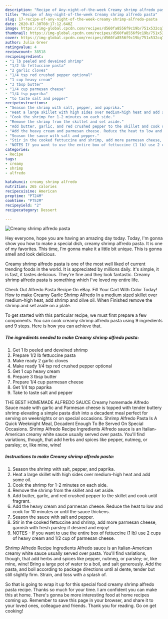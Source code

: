 ```yaml
---
description: "Recipe of Any-night-of-the-week Creamy shrimp alfredo pasta"
title: "Recipe of Any-night-of-the-week Creamy shrimp alfredo pasta"
slug: 17-recipe-of-any-night-of-the-week-creamy-shrimp-alfredo-pasta
date: 2020-07-30T08:17:12.640Z
image: https://img-global.cpcdn.com/recipes/d560fa8556f9c19b/751x532cq70/creamy-shrimp-alfredo-pasta-recipe-main-photo.jpg
thumbnail: https://img-global.cpcdn.com/recipes/d560fa8556f9c19b/751x532cq70/creamy-shrimp-alfredo-pasta-recipe-main-photo.jpg
cover: https://img-global.cpcdn.com/recipes/d560fa8556f9c19b/751x532cq70/creamy-shrimp-alfredo-pasta-recipe-main-photo.jpg
author: Julia Greer
ratingvalue: 4
reviewcount: 38518
recipeingredient:
- "1 lb peeled and deveined shrimp"
- "1/2 lb fettuccine pasta"
- "2 garlic cloves"
- "1/4 tsp red crushed pepper optional"
- "1 cup heavy cream"
- "3 tbsp butter"
- "1/4 cup parmesan cheese"
- "1/4 tsp paprika"
- "to taste salt and pepper"
recipeinstructions:
- "Season the shrimp with salt, pepper, and paprika."
- "Heat a large skillet with high sides over medium-high heat and add some oil."
- "Cook the shrimp for 1-2 minutes on each side."
- "Remove the shrimp from the skillet and set aside."
- "Add butter, garlic, and red crushed pepper to the skillet and cook until fragrant."
- "Add the heavy cream and parmesan cheese. Reduce the heat to low and cook for 10 minutes or until the sauce thickens."
- "Season the sauce with salt and pepper."
- "Stir in the cooked fettuccine and shrimp, add more parmesan cheese, garnish with fresh parsley if desired and enjoy!"
- "NOTES If you want to use the entire box of fettuccine (1 lb) use 2 cups of heavy cream and 1/2 cup of parmesan cheese."
categories:
- Recipe
tags:
- creamy
- shrimp
- alfredo

katakunci: creamy shrimp alfredo 
nutrition: 265 calories
recipecuisine: American
preptime: "PT24M"
cooktime: "PT52M"
recipeyield: "2"
recipecategory: Dessert

---
```



![Creamy shrimp alfredo pasta](https://img-global.cpcdn.com/recipes/d560fa8556f9c19b/751x532cq70/creamy-shrimp-alfredo-pasta-recipe-main-photo.jpg)

Hey everyone, hope you are having an amazing day today. Today, I'm gonna show you how to make a special dish, creamy shrimp alfredo pasta. It is one of my favorites. This time, I'm gonna make it a little bit unique. This is gonna smell and look delicious.

Creamy shrimp alfredo pasta is one of the most well liked of current trending foods in the world. It is appreciated by millions daily. It's simple, it is fast, it tastes delicious. They're fine and they look fantastic. Creamy shrimp alfredo pasta is something which I've loved my entire life.

Check Out Alfredo Pasta Recipe On eBay. Fill Your Cart With Color Today! How to make Creamy Garlic Shrimp Alfredo In a medium sized skillet over medium-high heat, add shrimp and olive oil. When Finished remove the shrimp and set aside on a plate.


To get started with this particular recipe, we must first prepare a few components. You can cook creamy shrimp alfredo pasta using 9 ingredients and 9 steps. Here is how you can achieve that.

<!--inarticleads1-->

##### The ingredients needed to make Creamy shrimp alfredo pasta:

1. Get 1 lb peeled and deveined shrimp
1. Prepare 1/2 lb fettuccine pasta
1. Make ready 2 garlic cloves
1. Make ready 1/4 tsp red crushed pepper optional
1. Get 1 cup heavy cream
1. Prepare 3 tbsp butter
1. Prepare 1/4 cup parmesan cheese
1. Get 1/4 tsp paprika
1. Take to taste salt and pepper


THE BEST HOMEMADE ALFREDO SAUCE Creamy homemade Alfredo Sauce made with garlic and Parmesan cheese is topped with tender buttery shrimp elevating a simple pasta dish into a decadent meal perfect for serving on weeknights or on special occasions. Shrimp Alfredo Pasta Is A Quick Weeknight Meal, Decadent Enough To Be Served On Special Occasions. Shrimp Alfredo Recipe Ingredients Alfredo sauce is an Italian-American creamy white sauce usually served over pasta. You&#39;ll find variations, though, that add herbs and spices like pepper, nutmeg, or parsley; or, like mine, wine! 

<!--inarticleads2-->

##### Instructions to make Creamy shrimp alfredo pasta:

1. Season the shrimp with salt, pepper, and paprika.
1. Heat a large skillet with high sides over medium-high heat and add some oil.
1. Cook the shrimp for 1-2 minutes on each side.
1. Remove the shrimp from the skillet and set aside.
1. Add butter, garlic, and red crushed pepper to the skillet and cook until fragrant.
1. Add the heavy cream and parmesan cheese. Reduce the heat to low and cook for 10 minutes or until the sauce thickens.
1. Season the sauce with salt and pepper.
1. Stir in the cooked fettuccine and shrimp, add more parmesan cheese, garnish with fresh parsley if desired and enjoy!
1. NOTES - If you want to use the entire box of fettuccine (1 lb) use 2 cups of heavy cream and 1/2 cup of parmesan cheese.


Shrimp Alfredo Recipe Ingredients Alfredo sauce is an Italian-American creamy white sauce usually served over pasta. You&#39;ll find variations, though, that add herbs and spices like pepper, nutmeg, or parsley; or, like mine, wine! Bring a large pot of water to a boil, and salt generously. Add the pasta, and boil according to package directions until al dente, tender but still slightly firm. Strain, and toss with a splash of. 

So that is going to wrap it up for this special food creamy shrimp alfredo pasta recipe. Thanks so much for your time. I am confident you can make this at home. There's gonna be more interesting food at home recipes coming up. Remember to save this page in your browser, and share it to your loved ones, colleague and friends. Thank you for reading. Go on get cooking!
